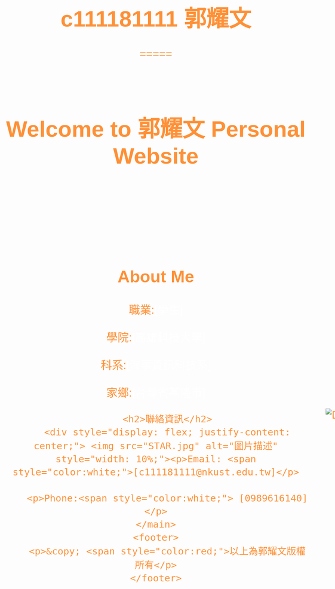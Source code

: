 # c111181111 郭耀文
=====
<!DOCTYPE html>
<html lang="en">
<head>
    <meta charset="UTF-8">
    <meta name="viewport" content="width=device-width, initial-scale=1.0">
    <title>wenk Personal Website</title>
    <style>
        body {
            font-family: Arial, sans-serif;
            text-align: center;
            color: #fe9036;
        }
        header {
            padding: 20px;
            color:#fe9036;
        }
        main {
            padding: 20px;
            color:#fe9036;
        }
        footer {
            color:#fe9036;
            padding: 20px;
        }
    </style>
</head>
<body>
    <header>
        <h1><span style="color:fe9036;">Welcome to 郭耀文 Personal Website</h1>
    </header>
    <main>
        <h2>About Me</h2>
        <p>職業:<span style="color:white;">[學生]</p>
        <p>學院:<span style="color:white;">[高雄科技大學]</p>
        <p>科系:<span style="color:white;">[海事資訊科技系]</p>
        <p>家鄉:<span style="color:white;">[台灣省基隆市]</p>
       

        <h2>聯絡資訊</h2>
        <div style="display: flex; justify-content: center;"> <img src="STAR.jpg" alt="圖片描述" style="width: 10%;"><p>Email: <span style="color:white;">[c111181111@nkust.edu.tw]</p>
        
        <p>Phone:<span style="color:white;"> [0989616140]</p>
    </main>
    <footer>
        <p>&copy; <span style="color:red;">以上為郭耀文版權所有</p>
    </footer>
</body>
</html>

<!DOCTYPE html>
<html lang="en">
<head>
    <meta charset="UTF-8">
    <meta name="viewport" content="width=device-width, initial-scale=1.0">
    <title>My Personal Website</title>
    <style>
        body {
    background-image: url('starry sky.png');
    background-repeat: no-repeat;
    background-size: cover;
    background-position: center;
    font-size: 30px;
}
    </style>
</head>
<body>
    <!-- Your content goes here -->
</body>
</html>
<img src="capoo1.png" alt="Description of image" style="position: relative; top: -500px; left: 600px; width: 15%;">

